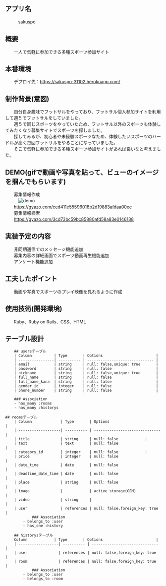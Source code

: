 ## アプリ名
　　　sakuspo
<br>
## 概要
　　一人で気軽に参加できる多種スポーツ参加サイト
<br>   
## 本番環境
　　デプロイ先：https://sakuspo-31102.herokuapp.com/
<br> 
## 制作背景(意図)
　　自分自身趣味でフットサルをやっており、フットサル個人参加サイトを利用して週５でフットサルをしていました。<br>
　　週５で同じスポーツをやっていたため、フットサル以外のスポーツも体験してみたくなり募集サイトでスポーツを探しました。<br>
　　探してみるが、初心者や未経験スポーツなため、体験したいスポーツのハードルが高く毎回フットサルをやることになっていました。<br>
　　そこで気軽に参加できる多種スポーツ参加サイトがあれば良いなと考えました。
<br>
## DEMO(gifで動画や写真を貼って、ビューのイメージを掴んでもらいます)
　　募集情報作成<br>
  　　　![demo](https://gyazo.com/ced411e55596018b2d19883afdaa00ec)<br>
    　　https://gyazo.com/ced411e55596018b2d19883afdaa00ec<br> 
　　募集情報検索<br>
    　　https://gyazo.com/3cd73bc59bc85880afd58a83e0146138<br>
## 実装予定の内容
　　非同期通信でのメッセージ機能追加<br>
　　募集内容の詳細画面でスポーツ動画再生機能追加<br>
　　アンケート機能追加<br>

## 工夫したポイント
　　動画や写真でスポーツのプレイ映像を見れるように作成

## 使用技術(開発環境)
　　Ruby、Ruby on Rails、CSS、HTML

## テーブル設計
		## usersテーブル
		| Column          | Type       | Options                        |
		| ----------------| ---------- | ------------------------------ |
		| email           | string     | null: false,unique: true       |
		| password        | string     | null: false                    |
		| nickname        | string     | null: false,unique: true       |
		| full_name       | string     | null: false                    |
		| full_name_kana  | string     | null: false                    |
		| gender_id       | integer    | null: false                    |
		| phone_number    | string     | null: false                    |
		
		### Association
		- has_many :rooms
		- has_many :historys

    ## roomsテーブル
		| Column             | Type       | Options                        |
		| -------------------| ---------- | ------------------------------ |
		| title              | string     | null: false			   |
		| text               | text       | null: false                    |
		| category_id        | integer    | null: false 		   |
		| price              | integer    | null: false                    |
		| date_time          | date       | null: false                    |
		| deadline_date_time | date       | null: false                    |
		| place              | string     | null: false                    |
		| image              |            | active storage(GEM)            |
		| video              | string     |                                |
		| user               | references | null: false,foreign_key: true  |
                ### Association
			- belongs_to :user
			- has_one :history

		## historysテーブル
		Column            | Type       | Options                        |
		| ------------------| ---------- | ------------------------------ |
		| user              | references | null: false,foreign_key: true  |
		| room              | references | null: false,foreign_key: true  |
                ### Association
			- belongs_to :user
			- belongs_to :room
